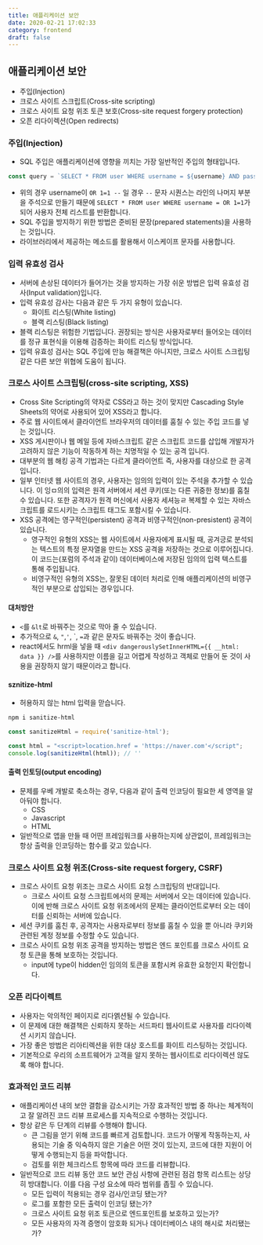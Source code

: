 ```yaml
---
title: 애플리케이션 보안
date: 2020-02-21 17:02:33
category: frontend
draft: false
---
```


## 애플리케이션 보안

- 주입(Injection)
- 크로스 사이트 스크립트(Cross-site scripting)
- 크로스 사이트 요청 위조 토큰 보호(Cross-site request forgery protection)
- 오픈 리다이렉션(Open redirects)

### 주입(Injection)

- SQL 주입은 애플리케이션에 영향을 끼치는 가장 일반적인 주입의 형태입니다.

```javascript
const query = `SELECT * FROM user WHERE username = ${username} AND password = ${password}`;
```

- 위의 경우 username이 `OR 1=1 --` 일 경우 `--` 문자 시퀀스는 라인의 나머지 부분을 주석으로 만들기 때문에 `SELECT * FROM user WHERE username = OR 1=1`가 되어 사용자 전체 리스트를 반환합니다.
- SQL 주입을 방지하기 위한 방법은 준비된 문장(prepared statements)을 사용하는 것입니다.
- 라이브러리에서 제공하는 메소드를 활용해서 이스케이프 문자를 사용합니다.

### 입력 유효성 검사

- 서버에 손상된 데이터가 들어가는 것을 방지하는 가장 쉬운 방법은 입력 유효성 검사(Input validation)입니다.
- 입력 유효성 감사는 다음과 같은 두 가지 유형이 있습니다.
  - 화이트 리스팅(White listing)
  - 블랙 리스팅(Black listing)
- 블랙 리스팅은 위험한 기법입니다. 권장되는 방식은 사용자로부터 들어오는 데이터를 정규 표현식을 이용해 검증하는 화이트 리스팅 방식입니다.
- 입력 유효성 검사는 SQL 주입에 만능 해결책은 아니지만, 크로스 사이트 스크립팅 같은 다른 보안 위협에 도움이 됩니다.

### 크로스 사이트 스크립팅(cross-site scripting, XSS)

- Cross Site Scripting의 약자로 CSS라고 하는 것이 맞지만 Cascading Style Sheets의 약어로 사용되어 있어 XSS라고 합니다.
- 주로 웹 사이트에서 클라이언트 브라우저의 데이터를 훔칠 수 있는 주입 코드를 넣는 것입니다.
- XSS 게시판이나 웹 메일 등에 자바스크립트 같은 스크립트 코드를 삽입해 개발자가 고려하지 않은 기능이 작동하게 하는 치명적일 수 있는 공격 입니다.
- 대부분의 웹 해킹 공격 기법과는 다르게 클라이언트 즉, 사용자를 대상으로 한 공격입니다.
- 일부 인터넷 웹 사이트의 경우, 사용자는 임의의 입력이 있는 주석을 추가할 수 있습니다. 이 잉ㅁ의의 입력은 원격 서버에서 세션 쿠키(또는 다른 귀중한 정보)를 훔칠 수 있습니다. 또한 공격자가 원격 머신에서 사용자 세셔능ㄹ 복제할 수 있는 자바스크립트를 로드시키는 스크립트 태그도 포함시킬 수 있습니다.
- XSS 공격에는 영구적인(persistent) 공격과 비영구적인(non-presistent) 공격이 있습니다.
  - 영구적인 유형의 XSS는 웹 사이트에서 사용자에게 표시될 때, 공겨긍로 분석되는 텍스트의 특정 문자열을 만드는 XSS 공격을 저장하는 것으로 이루어집니다. 이 코드는(포럼의 주석과 같이) 데이터베이스에 저장된 임의의 입력 텍스트를 통해 주입됩니다.
  - 비영구적인 유형의 XSS는, 잘못된 데이터 처리로 인해 애플리케이션의 비영구적인 부분으로 삽입되는 경우입니다.

#### 대처방안

- `<`를 `&lt`로 바꿔주는 것으로 막아 줄 수 있습니다.
- 추가적으로 `&`, `"`,`'`, \`, `=`과 같은 문자도 바꿔주는 것이 좋습니다.
- react에서도 hrml을 넣을 때 `<div dangerouslySetInnerHTML={{ __html: data }} />`를 사용하지만 이름을 길고 어렵게 작성하고 객체로 만들어 둔 것이 사용을 권장하지 않기 때문이라고 합니다.

#### sznitize-html

- 허용하지 않는 html 입력을 맏습니다.

```zsh
npm i sanitize-html
```

```javascript
const sanitizeHtml = require('sanitize-html');

const html = "<script>location.href = 'https://naver.com'</script";
console.log(sanitizeHtml(html)); // ''
```

#### 출력 인토딩(output encoding)

- 문제를 우베 개발로 축소하는 경우, 다음과 같이 출력 인코딩이 필요한 세 영역을 알아둬야 합니다.
  - CSS
  - Javascript
  - HTML
- 일반적으로 앱을 만들 때 어떤 프레임워크를 사용하는지에 상관없이, 프레임워크는 항상 출력을 인코딩하는 함수를 갖고 있습니다.

### 크로스 사이트 요청 위조(Cross-site request forgery, CSRF)

- 크로스 사이트 요청 위조는 크로스 사이트 요청 스크립팅의 반대입니다.
  - 크로스 사이트 요청 스크립트에서의 문제는 서버에서 오는 데이터에 있습니다. 이에 반해 크로스 사이트 요청 위조에서의 문제는 클라이언트로부터 오는 데이터를 신뢰하는 서버에 있습니다.
- 세션 쿠키를 훔친 후, 공격자는 사용자로부터 정보를 훔칠 수 있을 뿐 아니라 쿠키와 관련된 계정 정보를 수정할 수도 있습니다.
- 크로스 사이트 요청 위조 공격을 방지하는 방법은 엔드 포인트를 크로스 사이트 요청 토큰을 통해 보호하는 것입니다.
  - input에 type이 hidden인 임의의 토큰을 포함시켜 유효한 요청인지 확인합니다.

### 오픈 리다이렉트

- 사용자는 악의적인 페이지로 리다엙션될 수 있습니다.
- 이 문제에 대한 해결책은 신뢰하지 못하는 서드파티 웹사이트로 사용자를 리다이렉션 시키지 않습니다.
- 가장 좋은 방법은 리아티렉션을 위한 대상 호스트를 화이트 리스팅하는 것입니다.
- 기본적으로 우리의 소프트웨어가 고객을 알지 못하는 웹사이트로 리다이렉션 않도록 해야 합니다.

### 효과적인 코드 리뷰

- 애플리케이션 내의 보안 결함을 감소시키는 가장 효과적인 방법 중 하나는 체계적이고 잘 알려진 코드 리뷰 프로세스를 지속적으로 수행하는 것입니다.
- 항상 같은 두 단계의 리뷰를 수행해야 합니다.
  - 큰 그림을 얻기 위해 코드를 빠르게 검토합니다. 코드가 어떻게 작동하는지, 사용되는 기술 중 익숙하지 않은 기술은 어떤 것이 있는지, 코드에 대한 지원이 어떻게 수행되는지 등을 파악합니다.
  - 검토를 위한 체크리스트 항목에 따라 코드를 리뷰합니다.
- 일반적으로 코드 리뷰 동안 코드 보안 관심 사항에 관련된 점검 항목 리스트는 상당히 방대합니다. 이를 다음 구성 요소에 따라 범위를 좁힐 수 있습니다.
  - 모든 입력이 적용되는 경우 검사/인코딩 됐는가?
  - 로그를 포함한 모든 출력이 인코딩 됐는가?
  - 크로스 사이트 요청 위조 토큰으로 엔드포인트를 보호하고 있는가?
  - 모든 사용자의 자격 증명이 암호화 되거나 데이터베이스 내의 해시로 처리됐는가?
